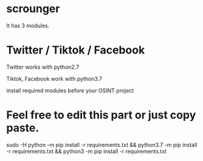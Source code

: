 # scrounger

It has 3 modules.

# Twitter / Tiktok / Facebook

Twitter works with python2.7

Tiktok, Facebook work with python3.7

install required modules before your OSINT project

# Feel free to edit this part or just copy paste.
sudo -H python -m pip install -r requirements.txt && python3.7 -m pip install -r requirements.txt && python3 -m pip install -r requirements.txt 

